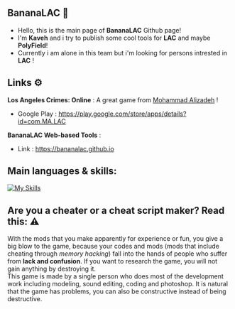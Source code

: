 ## BananaLAC 🍌

- Hello, this is the main page of **BananaLAC** Github page!
- I'm **Kaveh** and i try to publish some cool tools for **LAC** and maybe **PolyField**!
- Currently i am alone in this team but i'm looking for persons intrested in **LAC** !

## Links ⚙

**Los Angeles Crimes: Online** : A great game from [Mohammad Alizadeh](https://github.com/Alizadev) !
- Google Play : https://play.google.com/store/apps/details?id=com.MA.LAC

**BananaLAC Web-based Tools** :
- Link : https://bananalac.github.io

## Main languages & skills:
[![My Skills](https://skillicons.dev/icons?i=github,js,html,css,nodejs,discord,discordjs,vscode)](https://skillicons.dev)

## Are you a cheater or a cheat script maker? Read this: ⚠
With the mods that you make apparently for experience or fun, you give a big blow to the game, because your codes and mods (mods that include cheating through _memory hacking_) fall into the hands of people who suffer from **lack and confusion**. If you want to research the game, you will not gain anything by destroying it.<br>
This game is made by a single person who does most of the development work including modeling, sound editing, coding and photoshop.
It is natural that the game has problems, you can also be constructive instead of being destructive.
